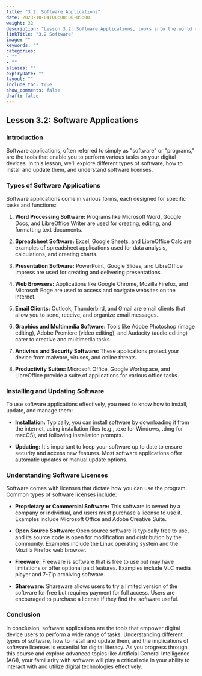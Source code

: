 ```yaml
---
title: "3.2: Software Applications"
date: 2023-10-04T00:00:00-05:00
weight: 32
description: "Lesson 3.2: Software Applications, looks into the world of software and its importance in digital literacy."
linkTitle: "3.2 Software"
image: ""
keywords: ""
categories: 
- ""
- ""
aliases: ""
expiryDate: ""
layout: ""
include_toc: true
show_comments: false
draft: false
---
```


## Lesson 3.2: Software Applications

### Introduction

Software applications, often referred to simply as "software" or "programs," are the tools that enable you to perform various tasks on your digital devices. In this lesson, we'll explore different types of software, how to install and update them, and understand software licenses.

### Types of Software Applications

Software applications come in various forms, each designed for specific tasks and functions:

1. **Word Processing Software:** Programs like Microsoft Word, Google Docs, and LibreOffice Writer are used for creating, editing, and formatting text documents.

2. **Spreadsheet Software:** Excel, Google Sheets, and LibreOffice Calc are examples of spreadsheet applications used for data analysis, calculations, and creating charts.

3. **Presentation Software:** PowerPoint, Google Slides, and LibreOffice Impress are used for creating and delivering presentations.

4. **Web Browsers:** Applications like Google Chrome, Mozilla Firefox, and Microsoft Edge are used to access and navigate websites on the internet.

5. **Email Clients:** Outlook, Thunderbird, and Gmail are email clients that allow you to send, receive, and organize email messages.

6. **Graphics and Multimedia Software:** Tools like Adobe Photoshop (image editing), Adobe Premiere (video editing), and Audacity (audio editing) cater to creative and multimedia tasks.

7. **Antivirus and Security Software:** These applications protect your device from malware, viruses, and online threats.

8. **Productivity Suites:** Microsoft Office, Google Workspace, and LibreOffice provide a suite of applications for various office tasks.

### Installing and Updating Software

To use software applications effectively, you need to know how to install, update, and manage them:

- **Installation:** Typically, you can install software by downloading it from the internet, using installation files (e.g., .exe for Windows, .dmg for macOS), and following installation prompts.

- **Updating:** It's important to keep your software up to date to ensure security and access new features. Most software applications offer automatic updates or manual update options.

### Understanding Software Licenses

Software comes with licenses that dictate how you can use the program. Common types of software licenses include:

- **Proprietary or Commercial Software:** This software is owned by a company or individual, and users must purchase a license to use it. Examples include Microsoft Office and Adobe Creative Suite.

- **Open Source Software:** Open source software is typically free to use, and its source code is open for modification and distribution by the community. Examples include the Linux operating system and the Mozilla Firefox web browser.

- **Freeware:** Freeware is software that is free to use but may have limitations or offer optional paid features. Examples include VLC media player and 7-Zip archiving software.

- **Shareware:** Shareware allows users to try a limited version of the software for free but requires payment for full access. Users are encouraged to purchase a license if they find the software useful.

### Conclusion

In conclusion, software applications are the tools that empower digital device users to perform a wide range of tasks. Understanding different types of software, how to install and update them, and the implications of software licenses is essential for digital literacy. As you progress through this course and explore advanced topics like Artificial General Intelligence (AGI), your familiarity with software will play a critical role in your ability to interact with and utilize digital technologies effectively.